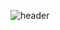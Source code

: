 ![header](https://capsule-render.vercel.app/api?text=junyoung&fontSize=40)

<!--
**junyoung0504/junyoung0504** is a ✨ _special_ ✨ repository because its `README.md` (this file) appears on your GitHub profile.
고등학교
Here are some ideas to get you started:

- 🔭 I’m currently working on ...
- 🌱 I’m currently learning ...
- 👯 I’m looking to collaborate on ...
- 🤔 I’m looking for help with ...
- 💬 Ask me about ...
- 📫 How to reach me: ...
- 😄 Pronouns: ...
- ⚡ Fun fact: ...
-->

